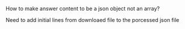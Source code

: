 How to make answer content to be a json object not an array?


Need to add initial lines from downloaed file to the porcessed json file
